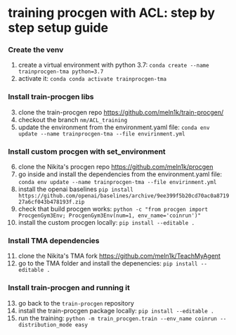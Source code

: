 # training procgen with ACL: step by step setup guide

### Create the venv
1. create a virtual environment with python 3.7: `conda create --name trainprocgen-tma python=3.7`
2. activate it: `conda conda activate trainprocgen-tma`

### Install train-procgen libs
3. clone the train-procgen repo https://github.com/meln1k/train-procgen/
4. checkout the branch `nm/ACL_training`
5. update the environment from the environment.yaml file: `conda env update --name trainprocgen-tma --file envirinment.yml`

### Install custom procgen with set_environment
6. clone the Nikita's procgen repo https://github.com/meln1k/procgen
7. go inside and install the dependencies from the environment.yaml file: `conda env update --name trainprocgen-tma --file envirinment.yml`
8. install the openai baselines `pip install https://github.com/openai/baselines/archive/9ee399f5b20cd70ac0a871927a6cf043b478193f.zip`
9. check that build procgen works: `python -c "from procgen import ProcgenGym3Env; ProcgenGym3Env(num=1, env_name='coinrun')"`
10. install the custom procgen locally: `pip install --editable .`

### Install TMA dependencies
11. clone the Nikita's TMA fork https://github.com/meln1k/TeachMyAgent
12. go to the TMA folder and install the depenencies: `pip install --editable .`

### Install train-procgen and running it
13. go back to the `train-procgen` repository
14. install the train-procgen package locally: `pip install --editable .` 
15. run the training: `python -m train_procgen.train --env_name coinrun --distribution_mode easy`
